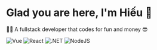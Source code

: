 ﻿# Glad you are here, I'm Hiếu 👋

👩‍💻 A fullstack developer that codes for fun and money 😎

![Vue](https://img.shields.io/badge/-Vue-4FC08D?style=flat-square&logo=vue.js&logoColor=white)
![React](https://img.shields.io/badge/-React-61DAFB?style=flat-square&logo=react&logoColor=white)
![.NET](https://img.shields.io/badge/-.NET-5C2D91?style=flat-square&logo=.net&logoColor=white)
![NodeJS](https://img.shields.io/badge/-NodeJS-339933?style=flat-square&logo=node.js&logoColor=white)


